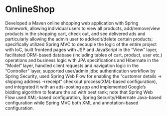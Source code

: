 # OnlineShop
Developed a Maven online shopping web application with Spring framework, allowing individual users to view all products, add/remove/view products in the shopping cart, check out, and see delivered ads and particularly allowing the admin user to add/edit/delete certain products; specifically utilized Spring MVC to decouple the logic of the entire project with IoC, built frontend pages with JSP and JavaScript in the “View” layer, facilitated ORM-based database (including tables of cart, product, user etc.) operations and business logic with JPA specifications and Hibernate in the “Model” layer, handled client requests and navigation logic in the “Controller” layer, supported user/admin jdbc authentication workflow by Spring Security, used Spring Web Flow for enabling the “customer details -> shipping address ->receipt” checkout process(XML-based configuration), and integrated it with an ads-posting app and implemented Google’s bidding algorithm to feature the ad with best rank; note that Spring Web Flow used XML-based configuration, Spring Security/Hibernate Java-based configuration while Spring MVC both XML and annotation-based configuration.
